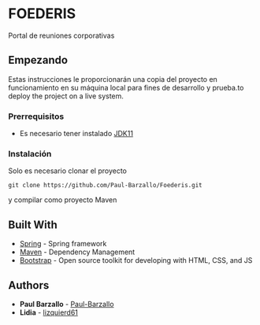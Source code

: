 # FOEDERIS

Portal de reuniones corporativas

## Empezando

Estas instrucciones le proporcionarán una copia del proyecto en funcionamiento en su máquina local para fines de desarrollo y prueba.to deploy the project on a live system.

### Prerrequisitos

* Es necesario tener instalado [JDK11](https://www.oracle.com/java/technologies/javase-jdk11-downloads.html)

### Instalación

Solo es necesario clonar el proyecto

```
git clone https://github.com/Paul-Barzallo/Foederis.git
```

y compilar como proyecto Maven

## Built With

* [Spring](https://spring.io/) - Spring framework
* [Maven](https://maven.apache.org/) - Dependency Management
* [Bootstrap](https://getbootstrap.com/) - Open source toolkit for developing with HTML, CSS, and JS

## Authors

* **Paul Barzallo** - [Paul-Barzallo](https://github.com/Paul-Barzallo)
* **Lidia** - [lizquierd61](https://github.com/lizquierd61)
